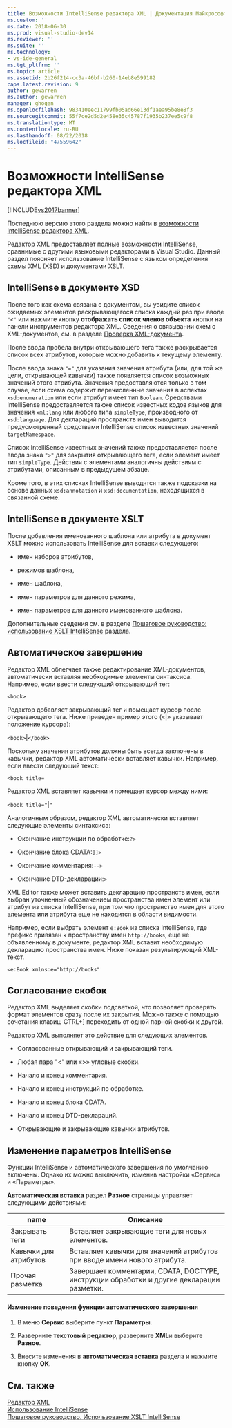 ```yaml
---
title: Возможности IntelliSense редактора XML | Документация Майкрософт
ms.custom: ''
ms.date: 2018-06-30
ms.prod: visual-studio-dev14
ms.reviewer: ''
ms.suite: ''
ms.technology:
- vs-ide-general
ms.tgt_pltfrm: ''
ms.topic: article
ms.assetid: 2b26f214-cc3a-46bf-b260-14eb8e599182
caps.latest.revision: 9
author: gewarren
ms.author: gewarren
manager: ghogen
ms.openlocfilehash: 983410eec11799fb05ad66e13df1aea95be8e8f3
ms.sourcegitcommit: 55f7ce2d5d2e458e35c45787f1935b237ee5c9f8
ms.translationtype: MT
ms.contentlocale: ru-RU
ms.lasthandoff: 08/22/2018
ms.locfileid: "47559642"
---
```

# <a name="xml-editor-intellisense-features"></a>Возможности IntelliSense редактора XML
[!INCLUDE[vs2017banner](../includes/vs2017banner.md)]

Последнюю версию этого раздела можно найти в [возможности IntelliSense редактора XML](https://docs.microsoft.com/visualstudio/xml-tools/xml-editor-intellisense-features).  
  
  
Редактор XML предоставляет полные возможности IntelliSense, сравнимые с другими языковыми редакторами в Visual Studio. Данный раздел поясняет использование IntelliSense с языком определения схемы XML (XSD) и документами XSLT.  
  
## <a name="intellisense-in-an-xsd-document"></a>IntelliSense в документе XSD  
 После того как схема связана с документом, вы увидите список ожидаемых элементов раскрывающегося списка каждый раз при вводе `"<"` или нажмите кнопку **отображать список членов объекта** кнопки на панели инструментов редактора XML. Сведения о связывании схем с XML-документов, см. в разделе [Проверка XML-документа](../xml-tools/xml-document-validation.md).  
  
 После ввода пробела внутри открывающего тега также раскрывается список всех атрибутов, которые можно добавить к текущему элементу.  
  
 После ввода знака `"="` для указания значения атрибута (или, для той же цели, открывающей кавычки) также появляется список возможных значений этого атрибута. Значения предоставляются только в том случае, если схема содержит перечисленные значения в аспектах `xsd:enumeration` или если атрибут имеет тип `Boolean`. Средствами IntelliSense предоставляется также список известных кодов языков для значения `xml:lang` или любого типа `simpleType`, производного от `xsd:language`. Для деклараций пространств имен выводится предусмотренный средствами IntelliSense список известных значений `targetNamespace`.  
  
 Список IntelliSense известных значений также предоставляется после ввода знака `">"` для закрытия открывающего тега, если элемент имеет тип `simpleType`. Действия с элементами аналогичны действиям с атрибутами, описанным в предыдущем абзаце.  
  
 Кроме того, в этих списках IntelliSense выводятся также подсказки на основе данных `xsd:annotation` и `xsd:documentation`, находящихся в связанной схеме.  
  
## <a name="intellisense-in-an-xslt-document"></a>IntelliSense в документе XSLT  
 После добавления именованного шаблона или атрибута в документ XSLT можно использовать IntelliSense для вставки следующего:  
  
-   имен наборов атрибутов,  
  
-   режимов шаблона,  
  
-   имен шаблона,  
  
-   имен параметров для данного режима,  
  
-   имен параметров для данного именованного шаблона.  
  
 Дополнительные сведения см. в разделе [Пошаговое руководство: использование XSLT IntelliSense](../xml-tools/walkthrough-using-xslt-intellisense.md) раздела.  
  
## <a name="auto-completion"></a>Автоматическое завершение  
 Редактор XML облегчает также редактирование XML-документов, автоматически вставляя необходимые элементы синтаксиса. Например, если ввести следующий открывающий тег:  
  
 `<book>`  
  
 Редактор добавляет закрывающий тег и помещает курсор после открывающего тега. Ниже приведен пример этого («&#124;» указывает положение курсора):  
  
 `<book>`&#124;`</book>`  
  
 Поскольку значения атрибутов должны быть всегда заключены в кавычки, редактор XML автоматически вставляет кавычки. Например, если ввести следующий текст:  
  
 `<book title=`  
  
 Редактор XML вставляет кавычки и помещает курсор между ними:  
  
 `<book title="`&#124;`"`  
  
 Аналогичным образом, редактор XML автоматически вставляет следующие элементы синтаксиса:  
  
-   Окончание инструкции по обработке:`?>`  
  
-   Окончание блока CDATA:`]]>`  
  
-   Окончание комментария:`-->`  
  
-   Окончание DTD-декларации:`>`  
  
 XML Editor также может вставить декларацию пространств имен, если выбран уточненный обозначением пространства имен элемент или атрибут из списка IntelliSense, при том что пространство имен для этого элемента или атрибута еще не находится в области видимости.  
  
 Например, если выбрать элемент `e:Book` из списка IntelliSense, где префикс привязан к пространству имен `http://books`, еще не объявленному в документе, редактор XML вставит необходимую декларацию пространства имен. Ниже показан результирующий XML-текст.  
  
 `<e:Book xmlns:e="http://books"`  
  
## <a name="brace-matching"></a>Согласование скобок  
 Редактор XML выделяет скобки подсветкой, что позволяет проверять формат элементов сразу после их закрытия. Можно также с помощью сочетания клавиш CTRL+] переходить от одной парной скобки к другой.  
  
 Редактор XML выполняет это действие для следующих элементов.  
  
-   Согласованные открывающий и закрывающий теги.  
  
-   Любая пара "\<" или «>» угловые скобки.  
  
-   Начало и конец комментария.  
  
-   Начало и конец инструкций по обработке.  
  
-   Начало и конец блока CDATA.  
  
-   Начало и конец DTD-деклараций.  
  
-   Открывающие и закрывающие кавычки атрибутов.  
  
## <a name="modifying-the-intellisense-options"></a>Изменение параметров IntelliSense  
 Функции IntelliSense и автоматического завершения по умолчанию включены. Однако их можно выключить, изменив настройки «Сервис» и «Параметры».  
  
 **Автоматическая вставка** раздел **Разное** страницы управляет следующими действиями:  
  
|name|Описание|  
|----------|-----------------|  
|Закрывать теги|Вставляет закрывающие теги для новых элементов.|  
|Кавычки для атрибутов|Вставляет кавычки для значений атрибутов при вводе имени нового атрибута.|  
|Прочая разметка|Завершает комментарии, CDATA, DOCTYPE, инструкции обработки и другие декларации разметки.|  
  
#### <a name="to-change-the-auto-completion-behavior"></a>Изменение поведения функции автоматического завершения  
  
1.  В меню **Сервис** выберите пункт **Параметры**.  
  
2.  Разверните **текстовый редактор**, разверните **XML**и выберите **Разное**.  
  
3.  Внесите изменения в **автоматическая вставка** раздела и нажмите кнопку **ОК**.  
  
## <a name="see-also"></a>См. также  
 [Редактор XML](../xml-tools/xml-editor.md)   
 [Использование IntelliSense](../ide/using-intellisense.md)   
 [Пошаговое руководство. Использование XSLT IntelliSense](../xml-tools/walkthrough-using-xslt-intellisense.md)



